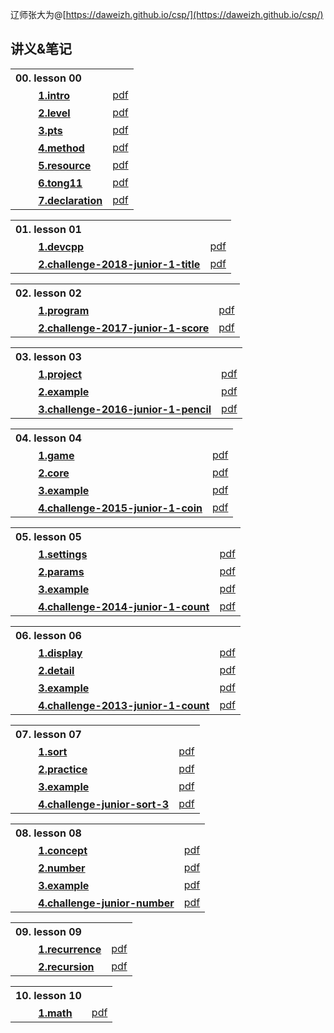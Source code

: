 辽师张大为@[https://daweizh.github.io/csp/](https://daweizh.github.io/csp/)

## 讲义&笔记

<table style="border:0px;width:100%;">
  <tr><th style="border:0px;text-align:left">00. lesson 00</th><td style="border:0px;"></td></tr>
  <tr><th style="border:0px;text-align:left">　　
        <a href='lesson00/1.intro.html'>1.intro</a></th>
      <td style="border:0px;text-align:right"><a href='lesson00/00.1.intro.pdf'>pdf</a></td>
  </tr>
  <tr><th style="border:0px;text-align:left">　　
        <a href='lesson00/2.level.html'>2.level</a></th>
      <td style="border:0px;text-align:right"><a href='lesson00/00.2.level.pdf'>pdf</a></td>
  </tr>
  <tr><th style="border:0px;text-align:left">　　
        <a href='lesson00/3.pts.html'>3.pts</a></th>
      <td style="border:0px;text-align:right"><a href='lesson00/00.3.pts.pdf'>pdf</a></td>
  </tr>
  <tr><th style="border:0px;text-align:left">　　
        <a href='lesson00/4.method.html'>4.method</a></th>
      <td style="border:0px;text-align:right"><a href='lesson00/00.4.method.pdf'>pdf</a></td>
  </tr>
  <tr><th style="border:0px;text-align:left">　　
        <a href='lesson00/5.resource.html'>5.resource</a></th>
      <td style="border:0px;text-align:right"><a href='lesson00/00.5.resource.pdf'>pdf</a></td>
  </tr>
  <tr><th style="border:0px;text-align:left">　　
        <a href='lesson00/6.tong11.html'>6.tong11</a></th>
      <td style="border:0px;text-align:right"><a href='lesson00/00.6.tong11.pdf'>pdf</a></td>
  </tr>
  <tr><th style="border:0px;text-align:left">　　
        <a href='lesson00/7.organ.html'>7.declaration</a></th>
      <td style="border:0px;text-align:right"><a href='lesson00/00.7.organ.pdf'>pdf</a></td>
  </tr>
</table>

<table style="border:0px;width:100%;">
  <tr><th style="border:0px;text-align:left">01. lesson 01</th><td style="border:0px;"></td></tr>
  <tr><th style="border:0px;text-align:left">　　
        <a href='lesson01/1.devcpp.html'>1.devcpp</a></th>
      <td style="border:0px;text-align:right"><a href='lesson01/01.1.devcpp.pdf'>pdf</a></td>
  </tr>
  <tr><th style="border:0px;text-align:left">　　
        <a href='lesson01/2.challenge.html'>2.challenge-2018-junior-1-title</a></th>
      <td style="border:0px;text-align:right"><a href='lesson01/01.2.challenge.pdf'>pdf</a></td>
  </tr>
</table>

<table style="border:0px;width:100%;">
  <tr><th style="border:0px;text-align:left">02. lesson 02</th><td style="border:0px;"></td></tr>
  <tr><th style="border:0px;text-align:left">　　
        <a href='lesson02/1.program.html'>1.program</a></th>
      <td style="border:0px;text-align:right"><a href='lesson02/02.1.program.pdf'>pdf</a></td>
  </tr>
  <tr><th style="border:0px;text-align:left">　　
        <a href='lesson02/2.challenge.html'>2.challenge-2017-junior-1-score</a></th>
      <td style="border:0px;text-align:right"><a href='lesson02/02.2.challenge.pdf'>pdf</a></td>
  </tr>
</table>

<table style="border:0px;width:100%;">
  <tr><th style="border:0px;text-align:left">03. lesson 03</th><td style="border:0px;"></td></tr>
  <tr><th style="border:0px;text-align:left">　　
        <a href='lesson03/1.project.html'>1.project</a></th>
      <td style="border:0px;text-align:right"><a href='lesson03/03.1.project.pdf'>pdf</a></td>
  </tr>
  <tr><th style="border:0px;text-align:left">　　
        <a href='lesson03/2.example.html'>2.example</a></th>
      <td style="border:0px;text-align:right"><a href='lesson03/03.2.example.pdf'>pdf</a></td>
  </tr>
  <tr><th style="border:0px;text-align:left">　　
        <a href='lesson03/3.challenge.html'>3.challenge-2016-junior-1-pencil</a></th>
      <td style="border:0px;text-align:right"><a href='lesson03/03.3.challenge.pdf'>pdf</a></td>
  </tr>
</table>

<table style="border:0px;width:100%;">
  <tr><th style="border:0px;text-align:left">04. lesson 04</th><td style="border:0px;"></td></tr>
  <tr><th style="border:0px;text-align:left">　　
        <a href='lesson04/1.game.html'>1.game</a></th>
      <td style="border:0px;text-align:right"><a href='lesson04/04.1.game.pdf'>pdf</a></td>
  </tr>
  <tr><th style="border:0px;text-align:left">　　
        <a href='lesson04/2.core.html'>2.core</a></th>
      <td style="border:0px;text-align:right"><a href='lesson04/04.2.core.pdf'>pdf</a></td>
  </tr>
  <tr><th style="border:0px;text-align:left">　　
        <a href='lesson04/3.example.html'>3.example</a></th>
      <td style="border:0px;text-align:right"><a href='lesson04/04.3.example.pdf'>pdf</a></td>
  </tr>
  <tr><th style="border:0px;text-align:left">　　
        <a href='lesson04/4.challenge.html'>4.challenge-2015-junior-1-coin</a></th>
      <td style="border:0px;text-align:right"><a href='lesson04/04.4.challenge.pdf'>pdf</a></td>
  </tr>
</table>

<table style="border:0px;width:100%;">
  <tr><th style="border:0px;text-align:left">05. lesson 05</th><td style="border:0px;"></td></tr>
  <tr><th style="border:0px;text-align:left">　　
        <a href='lesson05/1.settings.html'>1.settings</a></th>
      <td style="border:0px;text-align:right"><a href='lesson05/05.1.settings.pdf'>pdf</a></td>
  </tr>
  <tr><th style="border:0px;text-align:left">　　
        <a href='lesson05/2.params.html'>2.params</a></th>
      <td style="border:0px;text-align:right"><a href='lesson05/05.2.params.pdf'>pdf</a></td>
  </tr>
  <tr><th style="border:0px;text-align:left">　　
        <a href='lesson05/3.example.html'>3.example</a></th>
      <td style="border:0px;text-align:right"><a href='lesson05/05.3.example.pdf'>pdf</a></td>
  </tr>
  <tr><th style="border:0px;text-align:left">　　
        <a href='lesson05/4.challenge.html'>4.challenge-2014-junior-1-count</a></th>
      <td style="border:0px;text-align:right"><a href='lesson05/05.4.challenge.pdf'>pdf</a></td>
  </tr>
</table>

<table style="border:0px;width:100%;">
  <tr><th style="border:0px;text-align:left">06. lesson 06</th><td style="border:0px;"></td></tr>
  <tr><th style="border:0px;text-align:left">　　
        <a href='lesson06/1.display.html'>1.display</a></th>
      <td style="border:0px;text-align:right"><a href='lesson06/06.1.display.pdf'>pdf</a></td>
  </tr>
  <tr><th style="border:0px;text-align:left">　　
        <a href='lesson06/2.detail.html'>2.detail</a></th>
      <td style="border:0px;text-align:right"><a href='lesson06/06.2.detail.pdf'>pdf</a></td>
  </tr>
  <tr><th style="border:0px;text-align:left">　　
        <a href='lesson06/3.example.html'>3.example</a></th>
      <td style="border:0px;text-align:right"><a href='lesson06/06.3.example.pdf'>pdf</a></td>
  </tr>
  <tr><th style="border:0px;text-align:left">　　
        <a href='lesson06/4.challenge.html'>4.challenge-2013-junior-1-count</a></th>
      <td style="border:0px;text-align:right"><a href='lesson06/06.4.challenge.pdf'>pdf</a></td>
  </tr>
</table>


<table style="border:0px;width:100%;">
  <tr><th style="border:0px;text-align:left">07. lesson 07</th><td style="border:0px;"></td></tr>
  <tr><th style="border:0px;text-align:left">　　
        <a href='lesson07/1.sort.html'>1.sort</a></th>
      <td style="border:0px;text-align:right"><a href='lesson07/07.1.sort.pdf'>pdf</a></td>
  </tr>
  <tr><th style="border:0px;text-align:left">　　
        <a href='lesson07/2.practice.html'>2.practice</a></th>
      <td style="border:0px;text-align:right"><a href='lesson07/07.2.practice.pdf'>pdf</a></td>
  </tr>
  <tr><th style="border:0px;text-align:left">　　
        <a href='lesson07/3.example.html'>3.example</a></th>
      <td style="border:0px;text-align:right"><a href='lesson07/07.3.example.pdf'>pdf</a></td>
  </tr>
  <tr><th style="border:0px;text-align:left">　　
        <a href='lesson07/4.challenge.html'>4.challenge-junior-sort-3</a></th>
      <td style="border:0px;text-align:right"><a href='lesson07/07.4.challenge.pdf'>pdf</a></td>
  </tr>
</table>


<table style="border:0px;width:100%;">
  <tr><th style="border:0px;text-align:left">08. lesson 08</th><td style="border:0px;"></td></tr>
  <tr><th style="border:0px;text-align:left">　　
        <a href='lesson08/1.concept.html'>1.concept</a></th>
      <td style="border:0px;text-align:right"><a href='lesson08/08.1.concept.pdf'>pdf</a></td>
  </tr>
  <tr><th style="border:0px;text-align:left">　　
        <a href='lesson08/2.number.html'>2.number</a></th>
      <td style="border:0px;text-align:right"><a href='lesson08/08.2.number.pdf'>pdf</a></td>
  </tr>
  <tr><th style="border:0px;text-align:left">　　
        <a href='lesson08/3.example.html'>3.example</a></th>
      <td style="border:0px;text-align:right"><a href='lesson08/08.3.example.pdf'>pdf</a></td>
  </tr>
  <tr><th style="border:0px;text-align:left">　　
        <a href='lesson08/4.challenge.html'>4.challenge-junior-number</a></th>
      <td style="border:0px;text-align:right"><a href='lesson08/08.4.challenge.pdf'>pdf</a></td>
  </tr>
</table>

<table style="border:0px;width:100%;">
  <tr><th style="border:0px;text-align:left">09. lesson 09</th><td style="border:0px;"></td></tr>
  <tr><th style="border:0px;text-align:left">　　
        <a href='lesson09/1.recurrence.html'>1.recurrence</a></th>
      <td style="border:0px;text-align:right"><a href='lesson09/09.1.recurrence.pdf'>pdf</a></td>
  </tr>
  <tr><th style="border:0px;text-align:left">　　
        <a href='lesson09/2.recursion.html'>2.recursion</a></th>
      <td style="border:0px;text-align:right"><a href='lesson09/09.2.recursion.pdf'>pdf</a></td>
  </tr>
  <!--   <tr><th style="border:0px;text-align:left">　　
        <a href='lesson08/3.example.html'>3.example</a></th>
      <td style="border:0px;text-align:right"><a href='lesson08/08.3.example.pdf'>pdf</a></td>
  </tr>
  <tr><th style="border:0px;text-align:left">　　
        <a href='lesson08/4.challenge.html'>4.challenge-junior-number</a></th>
      <td style="border:0px;text-align:right"><a href='lesson08/08.4.challenge.pdf'>pdf</a></td>
  </tr> -->
</table>

<table style="border:0px;width:100%;">
  <tr><th style="border:0px;text-align:left">10. lesson 10</th><td style="border:0px;"></td></tr>
  <tr><th style="border:0px;text-align:left">　　
        <a href='lesson10/1.math.html'>1.math</a></th>
      <td style="border:0px;text-align:right"><a href='lesson10/10.1.math.pdf'>pdf</a></td>
  </tr>
  <!-- <tr><th style="border:0px;text-align:left">　　
        <a href='lesson08/2.number.html'>2.number</a></th>
      <td style="border:0px;text-align:right"><a href='lesson08/08.2.number.pdf'>pdf</a></td>
  </tr>
  <tr><th style="border:0px;text-align:left">　　
        <a href='lesson08/3.example.html'>3.example</a></th>
      <td style="border:0px;text-align:right"><a href='lesson08/08.3.example.pdf'>pdf</a></td>
  </tr>
  <tr><th style="border:0px;text-align:left">　　
        <a href='lesson08/4.challenge.html'>4.challenge-junior-number</a></th>
      <td style="border:0px;text-align:right"><a href='lesson08/08.4.challenge.pdf'>pdf</a></td>
  </tr> -->
</table>
